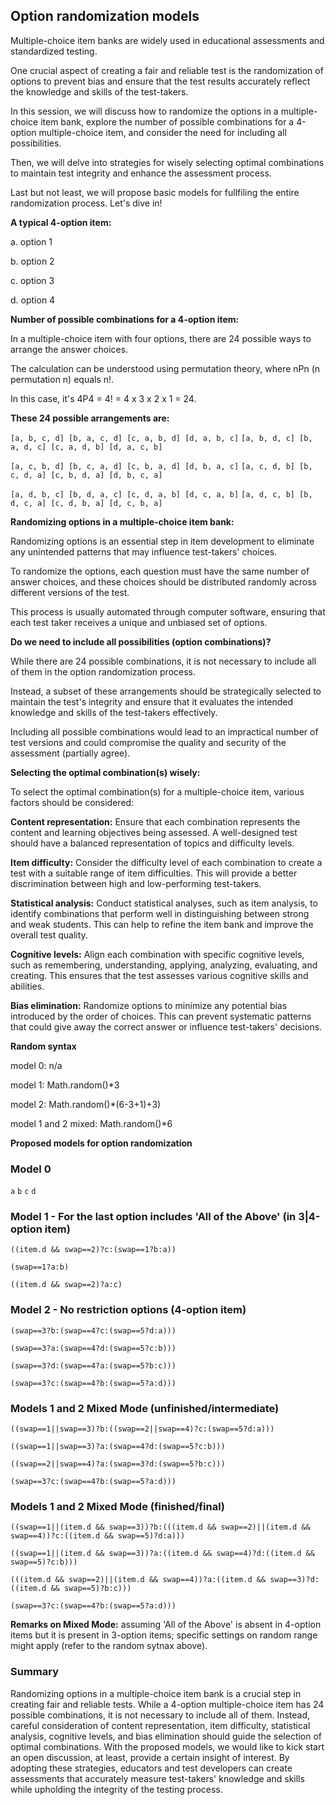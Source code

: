 ## Option randomization models

Multiple-choice item banks are widely used in educational assessments and standardized testing.

One crucial aspect of creating a fair and reliable test is the randomization of options to prevent bias and ensure that the test results accurately reflect the knowledge and skills of the test-takers.

In this session, we will discuss how to randomize the options in a multiple-choice item bank, explore the number of possible combinations for a 4-option multiple-choice item, and consider the need for including all possibilities.

Then, we will delve into strategies for wisely selecting optimal combinations to maintain test integrity and enhance the assessment process.

Last but not least, we will propose basic models for fullfiling the entire randomization process. Let's dive in!

**A typical 4-option item:**

a. option 1

b. option 2

c. option 3

d. option 4

**Number of possible combinations for a 4-option item:**

In a multiple-choice item with four options, there are 24 possible ways to arrange the answer choices.

The calculation can be understood using permutation theory, where nPn (n permutation n) equals n!.

In this case, it's 4P4 = 4! = 4 x 3 x 2 x 1 = 24.

**These 24 possible arrangements are:**

`[a, b, c, d] [b, a, c, d] [c, a, b, d] [d, a, b, c]`
`[a, b, d, c] [b, a, d, c] [c, a, d, b] [d, a, c, b]`

`[a, c, b, d] [b, c, a, d] [c, b, a, d] [d, b, a, c]`
`[a, c, d, b] [b, c, d, a] [c, b, d, a] [d, b, c, a]`

`[a, d, b, c] [b, d, a, c] [c, d, a, b] [d, c, a, b]`
`[a, d, c, b] [b, d, c, a] [c, d, b, a] [d, c, b, a]`

**Randomizing options in a multiple-choice item bank:**

Randomizing options is an essential step in item development to eliminate any unintended patterns that may influence test-takers' choices.

To randomize the options, each question must have the same number of answer choices, and these choices should be distributed randomly across different versions of the test.

This process is usually automated through computer software, ensuring that each test taker receives a unique and unbiased set of options.

**Do we need to include all possibilities (option combinations)?**

While there are 24 possible combinations, it is not necessary to include all of them in the option randomization process.

Instead, a subset of these arrangements should be strategically selected to maintain the test's integrity and ensure that it evaluates the intended knowledge and skills of the test-takers effectively.

Including all possible combinations would lead to an impractical number of test versions and could compromise the quality and security of the assessment (partially agree).

**Selecting the optimal combination(s) wisely:**

To select the optimal combination(s) for a multiple-choice item, various factors should be considered:

**Content representation:** Ensure that each combination represents the content and learning objectives being assessed. A well-designed test should have a balanced representation of topics and difficulty levels.

**Item difficulty:** Consider the difficulty level of each combination to create a test with a suitable range of item difficulties. This will provide a better discrimination between high and low-performing test-takers.

**Statistical analysis:** Conduct statistical analyses, such as item analysis, to identify combinations that perform well in distinguishing between strong and weak students. This can help to refine the item bank and improve the overall test quality.

**Cognitive levels:** Align each combination with specific cognitive levels, such as remembering, understanding, applying, analyzing, evaluating, and creating. This ensures that the test assesses various cognitive skills and abilities.

**Bias elimination:** Randomize options to minimize any potential bias introduced by the order of choices. This can prevent systematic patterns that could give away the correct answer or influence test-takers' decisions.

**Random syntax**

model 0: n/a

model 1: Math.random()*3

model 2: Math.random()*(6-3+1)+3)

model 1 and 2 mixed: Math.random()*6

**Proposed models for option randomization**

### Model 0

`a`
`b`
`c`
`d`

### Model 1 - For the last option includes 'All of the Above' (in 3|4-option item)

`((item.d && swap==2)?c:(swap==1?b:a))`

`(swap==1?a:b)`

`((item.d && swap==2)?a:c)`

### Model 2 - No restriction options (4-option item)

`(swap==3?b:(swap==4?c:(swap==5?d:a)))`

`(swap==3?a:(swap==4?d:(swap==5?c:b)))`

`(swap==3?d:(swap==4?a:(swap==5?b:c)))`

`(swap==3?c:(swap==4?b:(swap==5?a:d)))`

### Models 1 and 2 Mixed Mode (unfinished/intermediate)

`((swap==1||swap==3)?b:((swap==2||swap==4)?c:(swap==5?d:a)))`

`((swap==1||swap==3)?a:(swap==4?d:(swap==5?c:b)))`

`((swap==2||swap==4)?a:(swap==3?d:(swap==5?b:c)))`

`(swap==3?c:(swap==4?b:(swap==5?a:d)))`

### Models 1 and 2 Mixed Mode (finished/final)

`((swap==1||(item.d && swap==3))?b:(((item.d && swap==2)||(item.d && swap==4))?c:((item.d && swap==5)?d:a)))`

`((swap==1||(item.d && swap==3))?a:((item.d && swap==4)?d:((item.d && swap==5)?c:b)))`

`(((item.d && swap==2)||(item.d && swap==4))?a:((item.d && swap==3)?d:((item.d && swap==5)?b:c)))`

`(swap==3?c:(swap==4?b:(swap==5?a:d)))`

**Remarks on Mixed Mode:** assuming 'All of the Above' is absent in 4-option items but it is present in 3-option items; specific settings on random range might apply (refer to the random sytnax above).

### Summary

Randomizing options in a multiple-choice item bank is a crucial step in creating fair and reliable tests. While a 4-option multiple-choice item has 24 possible combinations, it is not necessary to include all of them. Instead, careful consideration of content representation, item difficulty, statistical analysis, cognitive levels, and bias elimination should guide the selection of optimal combinations. With the proposed models, we would like to kick start an open discussion, at least, provide a certain insight of interest. By adopting these strategies, educators and test developers can create assessments that accurately measure test-takers' knowledge and skills while upholding the integrity of the testing process.
